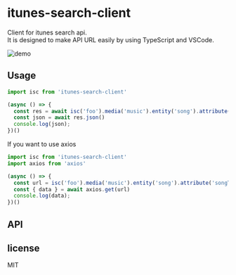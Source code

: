 # itunes-search-client

Client for itunes search api.  
It is designed to make API URL easily by using TypeScript and VSCode.

![demo](https://user-images.githubusercontent.com/10359146/53415296-3ab1d280-3a14-11e9-84c7-2d92c334be98.gif)


<!-- ## Install
```
$ npm install -S itunes-search-client
// or
$ yarn add itunes-search-client
``` -->

## Usage
```javascript
import isc from 'itunes-search-client'

(async () => {
  const res = await isc('foo').media('music').entity('song').attribute('songTerm').send()
  const json = await res.json()
  console.log(json);
})()
```

If you want to use axios

```javascript
import isc from 'itunes-search-client'
import axios from 'axios'

(async () => {
  const url = isc('foo').media('music').entity('song').attribute('songTerm').getUrl()
  const { data } = await axios.get(url)
  console.log(data);
})()
```

## API

## license
MIT